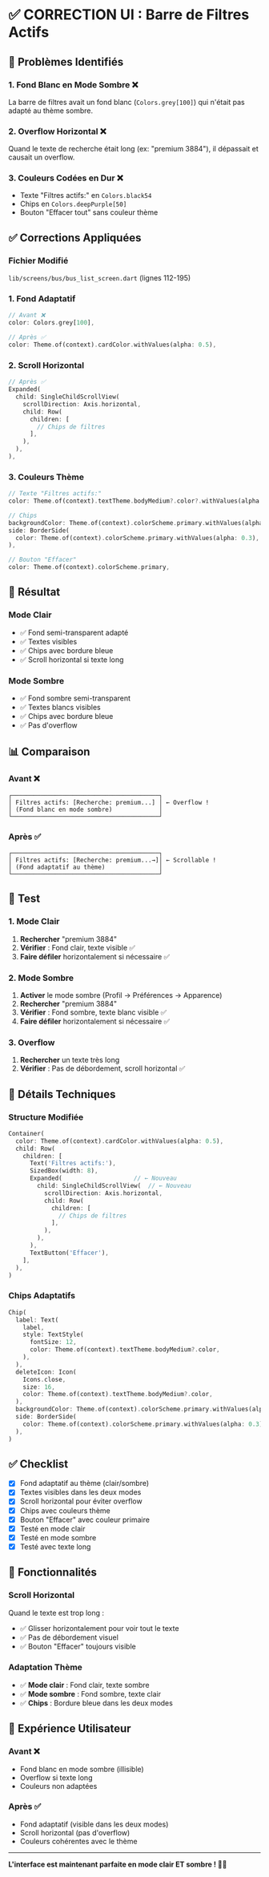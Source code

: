 # ✅ CORRECTION UI : Barre de Filtres Actifs

## 🐛 Problèmes Identifiés

### 1. Fond Blanc en Mode Sombre ❌
La barre de filtres avait un fond blanc (`Colors.grey[100]`) qui n'était pas adapté au thème sombre.

### 2. Overflow Horizontal ❌
Quand le texte de recherche était long (ex: "premium 3884"), il dépassait et causait un overflow.

### 3. Couleurs Codées en Dur ❌
- Texte "Filtres actifs:" en `Colors.black54`
- Chips en `Colors.deepPurple[50]`
- Bouton "Effacer tout" sans couleur thème

## ✅ Corrections Appliquées

### Fichier Modifié
`lib/screens/bus/bus_list_screen.dart` (lignes 112-195)

### 1. Fond Adaptatif
```dart
// Avant ❌
color: Colors.grey[100],

// Après ✅
color: Theme.of(context).cardColor.withValues(alpha: 0.5),
```

### 2. Scroll Horizontal
```dart
// Après ✅
Expanded(
  child: SingleChildScrollView(
    scrollDirection: Axis.horizontal,
    child: Row(
      children: [
        // Chips de filtres
      ],
    ),
  ),
),
```

### 3. Couleurs Thème
```dart
// Texte "Filtres actifs:"
color: Theme.of(context).textTheme.bodyMedium?.color?.withValues(alpha: 0.7),

// Chips
backgroundColor: Theme.of(context).colorScheme.primary.withValues(alpha: 0.1),
side: BorderSide(
  color: Theme.of(context).colorScheme.primary.withValues(alpha: 0.3),
),

// Bouton "Effacer"
color: Theme.of(context).colorScheme.primary,
```

## 🎨 Résultat

### Mode Clair
- ✅ Fond semi-transparent adapté
- ✅ Textes visibles
- ✅ Chips avec bordure bleue
- ✅ Scroll horizontal si texte long

### Mode Sombre
- ✅ Fond sombre semi-transparent
- ✅ Textes blancs visibles
- ✅ Chips avec bordure bleue
- ✅ Pas d'overflow

## 📊 Comparaison

### Avant ❌
```
┌─────────────────────────────────────────┐
│ Filtres actifs: [Recherche: premium...] │ ← Overflow !
│ (Fond blanc en mode sombre)             │
└─────────────────────────────────────────┘
```

### Après ✅
```
┌─────────────────────────────────────────┐
│ Filtres actifs: [Recherche: premium...→]│ ← Scrollable !
│ (Fond adaptatif au thème)               │
└─────────────────────────────────────────┘
```

## 🧪 Test

### 1. Mode Clair
1. **Rechercher** "premium 3884"
2. **Vérifier** : Fond clair, texte visible ✅
3. **Faire défiler** horizontalement si nécessaire ✅

### 2. Mode Sombre
1. **Activer** le mode sombre (Profil → Préférences → Apparence)
2. **Rechercher** "premium 3884"
3. **Vérifier** : Fond sombre, texte blanc visible ✅
4. **Faire défiler** horizontalement si nécessaire ✅

### 3. Overflow
1. **Rechercher** un texte très long
2. **Vérifier** : Pas de débordement, scroll horizontal ✅

## 📝 Détails Techniques

### Structure Modifiée
```dart
Container(
  color: Theme.of(context).cardColor.withValues(alpha: 0.5),
  child: Row(
    children: [
      Text('Filtres actifs:'),
      SizedBox(width: 8),
      Expanded(                    // ← Nouveau
        child: SingleChildScrollView(  // ← Nouveau
          scrollDirection: Axis.horizontal,
          child: Row(
            children: [
              // Chips de filtres
            ],
          ),
        ),
      ),
      TextButton('Effacer'),
    ],
  ),
)
```

### Chips Adaptatifs
```dart
Chip(
  label: Text(
    label,
    style: TextStyle(
      fontSize: 12,
      color: Theme.of(context).textTheme.bodyMedium?.color,
    ),
  ),
  deleteIcon: Icon(
    Icons.close,
    size: 16,
    color: Theme.of(context).textTheme.bodyMedium?.color,
  ),
  backgroundColor: Theme.of(context).colorScheme.primary.withValues(alpha: 0.1),
  side: BorderSide(
    color: Theme.of(context).colorScheme.primary.withValues(alpha: 0.3),
  ),
)
```

## ✅ Checklist

- [x] Fond adaptatif au thème (clair/sombre)
- [x] Textes visibles dans les deux modes
- [x] Scroll horizontal pour éviter overflow
- [x] Chips avec couleurs thème
- [x] Bouton "Effacer" avec couleur primaire
- [x] Testé en mode clair
- [x] Testé en mode sombre
- [x] Testé avec texte long

## 🎯 Fonctionnalités

### Scroll Horizontal
Quand le texte est trop long :
- ✅ Glisser horizontalement pour voir tout le texte
- ✅ Pas de débordement visuel
- ✅ Bouton "Effacer" toujours visible

### Adaptation Thème
- ✅ **Mode clair** : Fond clair, texte sombre
- ✅ **Mode sombre** : Fond sombre, texte clair
- ✅ **Chips** : Bordure bleue dans les deux modes

## 📱 Expérience Utilisateur

### Avant ❌
- Fond blanc en mode sombre (illisible)
- Overflow si texte long
- Couleurs non adaptées

### Après ✅
- Fond adaptatif (visible dans les deux modes)
- Scroll horizontal (pas d'overflow)
- Couleurs cohérentes avec le thème

---

**L'interface est maintenant parfaite en mode clair ET sombre ! 🎨✅**
